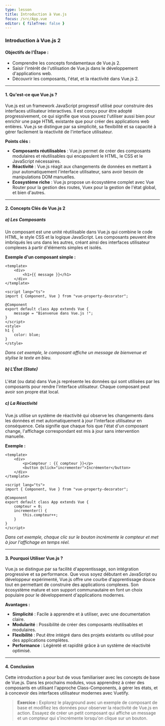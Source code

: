 ```yaml
---
type: lesson
title: Introduction à Vue.js
focus: /src/App.vue
editor: { fileTree: false }
---
```


### Introduction à Vue.js 2

#### **Objectifs de l'Étape :**
- Comprendre les concepts fondamentaux de Vue.js 2.
- Saisir l'intérêt de l'utilisation de Vue.js dans le développement d'applications web.
- Découvrir les composants, l'état, et la réactivité dans Vue.js 2.

---

#### **1. Qu'est-ce que Vue.js ?**
Vue.js est un framework JavaScript progressif utilisé pour construire des interfaces utilisateur interactives. Il est conçu pour être adopté progressivement, ce qui signifie que vous pouvez l'utiliser aussi bien pour enrichir une page HTML existante que pour créer des applications web entières. Vue.js se distingue par sa simplicité, sa flexibilité et sa capacité à gérer facilement la réactivité de l'interface utilisateur.

**Points clés :**
- **Composants réutilisables** : Vue.js permet de créer des composants modulaires et réutilisables qui encapsulent le HTML, le CSS et le JavaScript nécessaires.
- **Réactivité** : Vue.js réagit aux changements de données en mettant à jour automatiquement l'interface utilisateur, sans avoir besoin de manipulations DOM manuelles.
- **Ecosystème riche** : Vue.js propose un écosystème complet avec Vue Router pour la gestion des routes, Vuex pour la gestion de l'état global, et bien d'autres.

---

#### **2. Concepts Clés de Vue.js 2**

##### **a) Les Composants**
Un composant est une unité réutilisable dans Vue.js qui combine le code HTML, le style CSS et la logique JavaScript. Les composants peuvent être imbriqués les uns dans les autres, créant ainsi des interfaces utilisateur complexes à partir d'éléments simples et isolés.

**Exemple d'un composant simple :**
```vue
<template>
    <div>
        <h1>{{ message }}</h1>
    </div>
</template>

<script lang="ts">
import { Component, Vue } from "vue-property-decorator";

@Component
export default class App extends Vue {
    message = "Bienvenue dans Vue.js !";
}
</script>
<style>
h1 {
    color: blue;
}
</style>
```
*Dans cet exemple, le composant affiche un message de bienvenue et stylise le texte en bleu.*

##### **b) L'État (State)**
L'état (ou data) dans Vue.js représente les données qui sont utilisées par les composants pour rendre l'interface utilisateur. Chaque composant peut avoir son propre état local.


##### **c) La Réactivité**
Vue.js utilise un système de réactivité qui observe les changements dans les données et met automatiquement à jour l'interface utilisateur en conséquence. Cela signifie que chaque fois que l'état d'un composant change, l'affichage correspondant est mis à jour sans intervention manuelle.

**Exemple :**
```vue
<template>
    <div>
        <p>Compteur : {{ compteur }}</p>
        <button @click="incrementer">Incrémenter</button>
    </div>
</template>

<script lang="ts">
import { Component, Vue } from "vue-property-decorator";

@Component
export default class App extends Vue {
    compteur = 0;
    incrementer() {
        this.compteur++;
    }
}
</script>
```
*Dans cet exemple, chaque clic sur le bouton incrémente le compteur et met à jour l'affichage en temps réel.*

---

#### **3. Pourquoi Utiliser Vue.js ?**
Vue.js se distingue par sa facilité d'apprentissage, son intégration progressive et sa performance. Que vous soyez débutant en JavaScript ou développeur expérimenté, Vue.js offre une courbe d'apprentissage douce tout en permettant de construire des applications complexes. Son écosystème mature et son support communautaire en font un choix populaire pour le développement d'applications modernes.

**Avantages :**
- **Simplicité** : Facile à apprendre et à utiliser, avec une documentation claire.
- **Modularité** : Possibilité de créer des composants réutilisables et modulaires.
- **Flexibilité** : Peut être intégré dans des projets existants ou utilisé pour des applications complètes.
- **Performance** : Légèreté et rapidité grâce à un système de réactivité optimisé.

---

#### **4. Conclusion**
Cette introduction a pour but de vous familiariser avec les concepts de base de Vue.js. Dans les prochains modules, vous apprendrez à créer des composants en utilisant l'approche Class-Components, à gérer les états, et à concevoir des interfaces utilisateur modernes avec Vuetify.


> **Exercice :** Explorez le playground avec un exemple de composant de base et modifiez les données pour observer la réactivité de Vue.js en action. Essayez de créer un petit composant qui affiche un message et un compteur qui s'incrémente lorsqu'on clique sur un bouton.